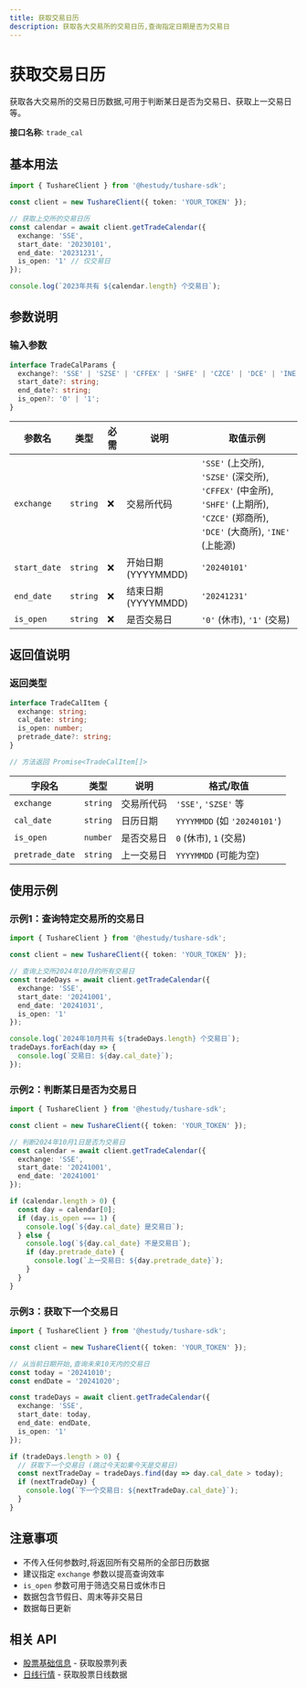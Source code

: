 ```yaml
---
title: 获取交易日历
description: 获取各大交易所的交易日历,查询指定日期是否为交易日
---
```


# 获取交易日历

获取各大交易所的交易日历数据,可用于判断某日是否为交易日、获取上一交易日等。

**接口名称**: `trade_cal`

## 基本用法

```typescript
import { TushareClient } from '@hestudy/tushare-sdk';

const client = new TushareClient({ token: 'YOUR_TOKEN' });

// 获取上交所的交易日历
const calendar = await client.getTradeCalendar({
  exchange: 'SSE',
  start_date: '20230101',
  end_date: '20231231',
  is_open: '1' // 仅交易日
});

console.log(`2023年共有 ${calendar.length} 个交易日`);
```

## 参数说明

### 输入参数

```typescript
interface TradeCalParams {
  exchange?: 'SSE' | 'SZSE' | 'CFFEX' | 'SHFE' | 'CZCE' | 'DCE' | 'INE';
  start_date?: string;
  end_date?: string;
  is_open?: '0' | '1';
}
```

| 参数名 | 类型 | 必需 | 说明 | 取值示例 |
|--------|------|------|------|----------|
| `exchange` | `string` | ❌ | 交易所代码 | `'SSE'` (上交所), `'SZSE'` (深交所), `'CFFEX'` (中金所), `'SHFE'` (上期所), `'CZCE'` (郑商所), `'DCE'` (大商所), `'INE'` (上能源) |
| `start_date` | `string` | ❌ | 开始日期 (YYYYMMDD) | `'20240101'` |
| `end_date` | `string` | ❌ | 结束日期 (YYYYMMDD) | `'20241231'` |
| `is_open` | `string` | ❌ | 是否交易日 | `'0'` (休市), `'1'` (交易) |

## 返回值说明

### 返回类型

```typescript
interface TradeCalItem {
  exchange: string;
  cal_date: string;
  is_open: number;
  pretrade_date?: string;
}

// 方法返回 Promise<TradeCalItem[]>
```

| 字段名 | 类型 | 说明 | 格式/取值 |
|--------|------|------|-----------|
| `exchange` | `string` | 交易所代码 | `'SSE'`, `'SZSE'` 等 |
| `cal_date` | `string` | 日历日期 | `YYYYMMDD` (如 `'20240101'`) |
| `is_open` | `number` | 是否交易日 | `0` (休市), `1` (交易) |
| `pretrade_date` | `string` | 上一交易日 | `YYYYMMDD` (可能为空) |

## 使用示例

### 示例1：查询特定交易所的交易日

```typescript
import { TushareClient } from '@hestudy/tushare-sdk';

const client = new TushareClient({ token: 'YOUR_TOKEN' });

// 查询上交所2024年10月的所有交易日
const tradeDays = await client.getTradeCalendar({
  exchange: 'SSE',
  start_date: '20241001',
  end_date: '20241031',
  is_open: '1'
});

console.log(`2024年10月共有 ${tradeDays.length} 个交易日`);
tradeDays.forEach(day => {
  console.log(`交易日: ${day.cal_date}`);
});
```

### 示例2：判断某日是否为交易日

```typescript
import { TushareClient } from '@hestudy/tushare-sdk';

const client = new TushareClient({ token: 'YOUR_TOKEN' });

// 判断2024年10月1日是否为交易日
const calendar = await client.getTradeCalendar({
  exchange: 'SSE',
  start_date: '20241001',
  end_date: '20241001'
});

if (calendar.length > 0) {
  const day = calendar[0];
  if (day.is_open === 1) {
    console.log(`${day.cal_date} 是交易日`);
  } else {
    console.log(`${day.cal_date} 不是交易日`);
    if (day.pretrade_date) {
      console.log(`上一交易日: ${day.pretrade_date}`);
    }
  }
}
```

### 示例3：获取下一个交易日

```typescript
import { TushareClient } from '@hestudy/tushare-sdk';

const client = new TushareClient({ token: 'YOUR_TOKEN' });

// 从当前日期开始,查询未来10天内的交易日
const today = '20241010';
const endDate = '20241020';

const tradeDays = await client.getTradeCalendar({
  exchange: 'SSE',
  start_date: today,
  end_date: endDate,
  is_open: '1'
});

if (tradeDays.length > 0) {
  // 获取下一个交易日 (跳过今天如果今天是交易日)
  const nextTradeDay = tradeDays.find(day => day.cal_date > today);
  if (nextTradeDay) {
    console.log(`下一个交易日: ${nextTradeDay.cal_date}`);
  }
}
```

## 注意事项

- 不传入任何参数时,将返回所有交易所的全部日历数据
- 建议指定 `exchange` 参数以提高查询效率
- `is_open` 参数可用于筛选交易日或休市日
- 数据包含节假日、周末等非交易日
- 数据每日更新

## 相关 API

- [股票基础信息](/api/stock/basic) - 获取股票列表
- [日线行情](/api/stock/daily) - 获取股票日线数据
